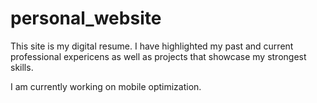 # personal_website
 
This site is my digital resume. I have highlighted my past and current professional expericens as well as projects that showcase my strongest skills.

I am currently working on mobile optimization. 
